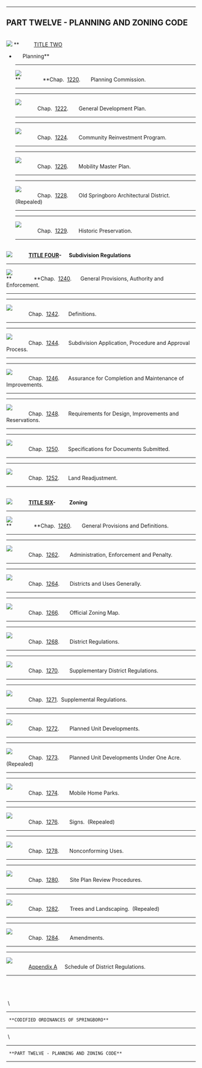   --------------------------------------------
  **PART TWELVE - PLANNING AND ZONING CODE**
  --------------------------------------------

 \
![](465bcf32.gif?f=images&fn=doc-tab.gif&up=1&2.0)
**          [TITLE
TWO](465b/4687e197.html?f=FifLink&t=document-frame.htm&l=jump&iid=2708dbda.33f0517e.0.0&nid=c05#JD_parttwelvetitletwo)
-      Planning**
  ---------------------------------------------------- ------------------------------------------------------------------------------------------------------------------------------------------------------------------------- --
  ![](465bcf32.gif?f=images&fn=doc-tab.gif&up=1&2.0)                                                                                                                                                                             
                                                       **               **Chap.  [1220](465b/4687/4692e337.html?f=FifLink&t=document-frame.htm&l=jump&iid=2708dbda.33f0517e.0.0&nid=aad#JD_Ch1220).       Planning Commission.   
  ---------------------------------------------------- ------------------------------------------------------------------------------------------------------------------------------------------------------------------------- --

  ---------------------------------------------------- -------------------------------------------------------------------------------------------------------------------------------------------------------------------------- --
  ![](465bcf32.gif?f=images&fn=doc-tab.gif&up=1&2.0)                                                                                                                                                                              
                                                                      Chap.  [1222](465b/4687/46a07091.html?f=FifLink&t=document-frame.htm&l=jump&iid=2708dbda.33f0517e.0.0&nid=c07#JD_Ch1222).       General Development Plan.   
  ---------------------------------------------------- -------------------------------------------------------------------------------------------------------------------------------------------------------------------------- --

  ---------------------------------------------------- -------------------------------------------------------------------------------------------------------------------------------------------------------------------------------- --
  ![](465bcf32.gif?f=images&fn=doc-tab.gif&up=1&2.0)                                                                                                                                                                                    
                                                                      Chap.  [1224](465b/4687/46b54ae6.html?f=FifLink&t=document-frame.htm&l=jump&iid=2708dbda.33f0517e.0.0&nid=c09#JD_Ch1224).       Community Reinvestment Program.   
  ---------------------------------------------------- -------------------------------------------------------------------------------------------------------------------------------------------------------------------------------- --

  ---------------------------------------------------- ---------------------------------------------------------------------------------------------------------------------------------------------------------------------- --
  ![](465bcf32.gif?f=images&fn=doc-tab.gif&up=1&2.0)                                                                                                                                                                          
                                                                      Chap.  [1226](465b/4687/477ad6ae.html?f=FifLink&t=document-frame.htm&l=jump&iid=2708dbda.33f0517e.0.0&nid=c0b#JD_Ch1226).       Mobility Master Plan.   
  ---------------------------------------------------- ---------------------------------------------------------------------------------------------------------------------------------------------------------------------- --

  ---------------------------------------------------- -------------------------------------------------------------------------------------------------------------------------------------------------------------------------------------------------- --
  ![](465bcf32.gif?f=images&fn=doc-tab.gif&up=1&2.0)                                                                                                                                                                                                      
                                                                      Chap.  [1228](465b/4687/47b393f9.html?f=FifLink&t=document-frame.htm&l=jump&iid=2708dbda.33f0517e.0.0&nid=c0d#JD_Ch1228).       Old Springboro Architectural District. (Repealed)   
  ---------------------------------------------------- -------------------------------------------------------------------------------------------------------------------------------------------------------------------------------------------------- --

  ---------------------------------------------------- ----------------------------------------------------------------------------------------------------------------------------------------------------------------------- --
  ![](465bcf32.gif?f=images&fn=doc-tab.gif&up=1&2.0)                                                                                                                                                                           
                                                                      Chap.  [1229](465b/4687/47ba3598.html?f=FifLink&t=document-frame.htm&l=jump&iid=2708dbda.33f0517e.0.0&nid=b91#JD_Ch1229).       Historic Preservation.   
  ---------------------------------------------------- ----------------------------------------------------------------------------------------------------------------------------------------------------------------------- --

 \
![](465bcf32.gif?f=images&fn=doc-tab.gif&up=1&2.0)
          [**TITLE
FOUR**](465b/48c42476.html?f=FifLink&t=document-frame.htm&l=jump&iid=2708dbda.33f0517e.0.0&nid=c0f#JD_parttwelvetitlefour)**-
     Subdivision Regulations**
  ---------------------------------------------------- ------------------------------------------------------------------------------------------------------------------------------------------------------------------------------------------------ --
  ![](465bcf32.gif?f=images&fn=doc-tab.gif&up=1&2.0)                                                                                                                                                                                                    
                                                       **               **Chap.  [1240](465b/48c4/48d0248a.html?f=FifLink&t=document-frame.htm&l=jump&iid=2708dbda.33f0517e.0.0&nid=c11#JD_1240).      General Provisions, Authority and Enforcement.   
  ---------------------------------------------------- ------------------------------------------------------------------------------------------------------------------------------------------------------------------------------------------------ --

  ---------------------------------------------------- ---------------------------------------------------------------------------------------------------------------------------------------------------------- --
  ![](465bcf32.gif?f=images&fn=doc-tab.gif&up=1&2.0)                                                                                                                                                              
                                                                      Chap.  [1242](465b/48c4/4951318d.html?f=FifLink&t=document-frame.htm&l=jump&iid=2708dbda.33f0517e.0.0&nid=c13#JD_1242).      Definitions.   
  ---------------------------------------------------- ---------------------------------------------------------------------------------------------------------------------------------------------------------- --

  ---------------------------------------------------- ------------------------------------------------------------------------------------------------------------------------------------------------------------------------------------------------------ --
  ![](465bcf32.gif?f=images&fn=doc-tab.gif&up=1&2.0)                                                                                                                                                                                                          
                                                                      Chap.  [1244](465b/48c4/4a0c26b1.html?f=FifLink&t=document-frame.htm&l=jump&iid=2708dbda.33f0517e.0.0&nid=a9f#JD_1244).      Subdivision Application, Procedure and Approval Process.   
  ---------------------------------------------------- ------------------------------------------------------------------------------------------------------------------------------------------------------------------------------------------------------ --

  ---------------------------------------------------- ------------------------------------------------------------------------------------------------------------------------------------------------------------------------------------------------------- --
  ![](465bcf32.gif?f=images&fn=doc-tab.gif&up=1&2.0)                                                                                                                                                                                                           
                                                                      Chap.  [1246](465b/48c4/4aa476c5.html?f=FifLink&t=document-frame.htm&l=jump&iid=2708dbda.33f0517e.0.0&nid=c15#JD_1246).      Assurance for Completion and Maintenance of Improvements.   
  ---------------------------------------------------- ------------------------------------------------------------------------------------------------------------------------------------------------------------------------------------------------------- --

  ---------------------------------------------------- ----------------------------------------------------------------------------------------------------------------------------------------------------------------------------------------------------- --
  ![](465bcf32.gif?f=images&fn=doc-tab.gif&up=1&2.0)                                                                                                                                                                                                         
                                                                      Chap.  [1248](465b/48c4/4aec92ef.html?f=FifLink&t=document-frame.htm&l=jump&iid=2708dbda.33f0517e.0.0&nid=c17#JD_1248).      Requirements for Design, Improvements and Reservations.   
  ---------------------------------------------------- ----------------------------------------------------------------------------------------------------------------------------------------------------------------------------------------------------- --

  ---------------------------------------------------- ------------------------------------------------------------------------------------------------------------------------------------------------------------------------------------- --
  ![](465bcf32.gif?f=images&fn=doc-tab.gif&up=1&2.0)                                                                                                                                                                                         
                                                                      Chap.  [1250](465b/48c4/4bcfc2c6.html?f=FifLink&t=document-frame.htm&l=jump&iid=2708dbda.33f0517e.0.0&nid=c19#JD_1250).      Specifications for Documents Submitted.   
  ---------------------------------------------------- ------------------------------------------------------------------------------------------------------------------------------------------------------------------------------------- --

  ---------------------------------------------------- ---------------------------------------------------------------------------------------------------------------------------------------------------------------- --
  ![](465bcf32.gif?f=images&fn=doc-tab.gif&up=1&2.0)                                                                                                                                                                    
                                                                      Chap.  [1252](465b/48c4/4c3bf708.html?f=FifLink&t=document-frame.htm&l=jump&iid=2708dbda.33f0517e.0.0&nid=c1b#JD_1252).      Land Readjustment.   
  ---------------------------------------------------- ---------------------------------------------------------------------------------------------------------------------------------------------------------------- --

 \
![](465bcf32.gif?f=images&fn=doc-tab.gif&up=1&2.0)
          [**TITLE
SIX**](465b/4c61cad5.html?f=FifLink&t=document-frame.htm&l=jump&iid=2708dbda.33f0517e.0.0&nid=c1d#JD_parttwelvetitlesix)**-
          Zoning**
  ---------------------------------------------------- ---------------------------------------------------------------------------------------------------------------------------------------------------------------------------------------- --
  ![](465bcf32.gif?f=images&fn=doc-tab.gif&up=1&2.0)                                                                                                                                                                                            
                                                       **               **Chap.  [1260](465b/4c61/4c764b58.html?f=FifLink&t=document-frame.htm&l=jump&iid=2708dbda.33f0517e.0.0&nid=c1f#JD_Ch1260).       General Provisions and Definitions.   
  ---------------------------------------------------- ---------------------------------------------------------------------------------------------------------------------------------------------------------------------------------------- --

  ---------------------------------------------------- ----------------------------------------------------------------------------------------------------------------------------------------------------------------------------------------- --
  ![](465bcf32.gif?f=images&fn=doc-tab.gif&up=1&2.0)                                                                                                                                                                                             
                                                                      Chap.  [1262](465b/4c61/4cfa500e.html?f=FifLink&t=document-frame.htm&l=jump&iid=2708dbda.33f0517e.0.0&nid=c21#JD_Ch1262).       Administration, Enforcement and Penalty.   
  ---------------------------------------------------- ----------------------------------------------------------------------------------------------------------------------------------------------------------------------------------------- --

  ---------------------------------------------------- ------------------------------------------------------------------------------------------------------------------------------------------------------------------------------ --
  ![](465bcf32.gif?f=images&fn=doc-tab.gif&up=1&2.0)                                                                                                                                                                                  
                                                                      Chap.  [1264](465b/4c61/4dade3b7.html?f=FifLink&t=document-frame.htm&l=jump&iid=2708dbda.33f0517e.0.0&nid=c23#JD_Ch1264).       Districts and Uses Generally.   
  ---------------------------------------------------- ------------------------------------------------------------------------------------------------------------------------------------------------------------------------------ --

  ---------------------------------------------------- --------------------------------------------------------------------------------------------------------------------------------------------------------------------- --
  ![](465bcf32.gif?f=images&fn=doc-tab.gif&up=1&2.0)                                                                                                                                                                         
                                                                      Chap.  [1266](465b/4c61/5043c9f6.html?f=FifLink&t=document-frame.htm&l=jump&iid=2708dbda.33f0517e.0.0&nid=c25#JD_Ch1266).       Official Zoning Map.   
  ---------------------------------------------------- --------------------------------------------------------------------------------------------------------------------------------------------------------------------- --

  ---------------------------------------------------- ---------------------------------------------------------------------------------------------------------------------------------------------------------------------- --
  ![](465bcf32.gif?f=images&fn=doc-tab.gif&up=1&2.0)                                                                                                                                                                          
                                                                      Chap.  [1268](465b/4c61/50717dac.html?f=FifLink&t=document-frame.htm&l=jump&iid=2708dbda.33f0517e.0.0&nid=c27#JD_Ch1268).       District Regulations.   
  ---------------------------------------------------- ---------------------------------------------------------------------------------------------------------------------------------------------------------------------- --

  ---------------------------------------------------- ------------------------------------------------------------------------------------------------------------------------------------------------------------------------------------ --
  ![](465bcf32.gif?f=images&fn=doc-tab.gif&up=1&2.0)                                                                                                                                                                                        
                                                                      Chap.  [1270](465b/4c61/5093b28d.html?f=FifLink&t=document-frame.htm&l=jump&iid=2708dbda.33f0517e.0.0&nid=c29#JD_Ch1270).       Supplementary District Regulations.   
  ---------------------------------------------------- ------------------------------------------------------------------------------------------------------------------------------------------------------------------------------------ --

  ---------------------------------------------------- --------------------------------------------------------------------------------------------------------------------------------------------------------------------- --
  ![](465bcf32.gif?f=images&fn=doc-tab.gif&up=1&2.0)                                                                                                                                                                         
                                                                      Chap.  [1271](465b/4c61/523fb575.html?f=FifLink&t=document-frame.htm&l=jump&iid=2708dbda.33f0517e.0.0&nid=c2b#JD_Ch1271).  Supplemental Regulations.   
  ---------------------------------------------------- --------------------------------------------------------------------------------------------------------------------------------------------------------------------- --

  ---------------------------------------------------- --------------------------------------------------------------------------------------------------------------------------------------------------------------------------- --
  ![](465bcf32.gif?f=images&fn=doc-tab.gif&up=1&2.0)                                                                                                                                                                               
                                                                      Chap.  [1272](465b/4c61/53182510.html?f=FifLink&t=document-frame.htm&l=jump&iid=2708dbda.33f0517e.0.0&nid=c2d#JD_Ch1272).       Planned Unit Developments.   
  ---------------------------------------------------- --------------------------------------------------------------------------------------------------------------------------------------------------------------------------- --

  ---------------------------------------------------- ------------------------------------------------------------------------------------------------------------------------------------------------------------------------------------------------------ --
  ![](465bcf32.gif?f=images&fn=doc-tab.gif&up=1&2.0)                                                                                                                                                                                                          
                                                                      Chap.  [1273](465b/4c61/54605092.html?f=FifLink&t=document-frame.htm&l=jump&iid=2708dbda.33f0517e.0.0&nid=c2f#JD_Ch1273).       Planned Unit Developments Under One Acre.  (Repealed)   
  ---------------------------------------------------- ------------------------------------------------------------------------------------------------------------------------------------------------------------------------------------------------------ --

  ---------------------------------------------------- ------------------------------------------------------------------------------------------------------------------------------------------------------------------- --
  ![](465bcf32.gif?f=images&fn=doc-tab.gif&up=1&2.0)                                                                                                                                                                       
                                                                      Chap.  [1274](465b/4c61/5467e61b.html?f=FifLink&t=document-frame.htm&l=jump&iid=2708dbda.33f0517e.0.0&nid=c31#JD_Ch1274).       Mobile Home Parks.   
  ---------------------------------------------------- ------------------------------------------------------------------------------------------------------------------------------------------------------------------- --

  ---------------------------------------------------- ------------------------------------------------------------------------------------------------------------------------------------------------------------------- --
  ![](465bcf32.gif?f=images&fn=doc-tab.gif&up=1&2.0)                                                                                                                                                                       
                                                                      Chap.  [1276](465b/4c61/54966c10.html?f=FifLink&t=document-frame.htm&l=jump&iid=2708dbda.33f0517e.0.0&nid=c33#JD_Ch1276).       Signs.  (Repealed)   
  ---------------------------------------------------- ------------------------------------------------------------------------------------------------------------------------------------------------------------------- --

  ---------------------------------------------------- -------------------------------------------------------------------------------------------------------------------------------------------------------------------- --
  ![](465bcf32.gif?f=images&fn=doc-tab.gif&up=1&2.0)                                                                                                                                                                        
                                                                      Chap.  [1278](465b/4c61/549d824f.html?f=FifLink&t=document-frame.htm&l=jump&iid=2708dbda.33f0517e.0.0&nid=aaf#JD_Ch1278).       Nonconforming Uses.   
  ---------------------------------------------------- -------------------------------------------------------------------------------------------------------------------------------------------------------------------- --

  ---------------------------------------------------- ----------------------------------------------------------------------------------------------------------------------------------------------------------------------------- --
  ![](465bcf32.gif?f=images&fn=doc-tab.gif&up=1&2.0)                                                                                                                                                                                 
                                                                      Chap.  [1280](465b/4c61/54f1829c.html?f=FifLink&t=document-frame.htm&l=jump&iid=2708dbda.33f0517e.0.0&nid=c35#JD_Ch1280).       Site Plan Review Procedures.   
  ---------------------------------------------------- ----------------------------------------------------------------------------------------------------------------------------------------------------------------------------- --

  ---------------------------------------------------- ----------------------------------------------------------------------------------------------------------------------------------------------------------------------------------- --
  ![](465bcf32.gif?f=images&fn=doc-tab.gif&up=1&2.0)                                                                                                                                                                                       
                                                                      Chap.  [1282](465b/4c61/55d9682f.html?f=FifLink&t=document-frame.htm&l=jump&iid=2708dbda.33f0517e.0.0&nid=ab5#JD_Ch1282).       Trees and Landscaping.  (Repealed)   
  ---------------------------------------------------- ----------------------------------------------------------------------------------------------------------------------------------------------------------------------------------- --

  ---------------------------------------------------- ------------------------------------------------------------------------------------------------------------------------------------------------------------ --
  ![](465bcf32.gif?f=images&fn=doc-tab.gif&up=1&2.0)                                                                                                                                                                
                                                                      Chap.  [1284](465b/4c61/55e00b38.html?f=FifLink&t=document-frame.htm&l=jump&iid=2708dbda.33f0517e.0.0&nid=c37#JD_Ch1284).       Amendments.   
  ---------------------------------------------------- ------------------------------------------------------------------------------------------------------------------------------------------------------------ --

  ---------------------------------------------------- ----------------------------------------------------------------------------------------------------------------------------------------------------------------------------------- --
  ![](465bcf32.gif?f=images&fn=doc-tab.gif&up=1&2.0)                                                                                                                                                                                       
                                                                      [Appendix A](465b/4c61/55fe8697.html?f=FifLink&t=document-frame.htm&l=jump&iid=2708dbda.33f0517e.0.0&nid=19f#JD_AppxAZoning)     Schedule of District Regulations.   
  ---------------------------------------------------- ----------------------------------------------------------------------------------------------------------------------------------------------------------------------------------- --

 \
  \
  \
  \
  -- --------------------------------------- --
                                             
     **CODIFIED ORDINANCES OF SPRINGBORO**   
  -- --------------------------------------- --

 \
  -- -------------------------------------------- --
                                                  
     **PART TWELVE - PLANNING AND ZONING CODE**   
  -- -------------------------------------------- --


